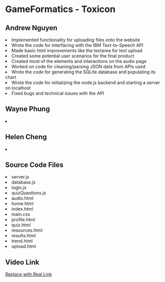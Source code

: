 # GameFormatics - Toxicon

## Andrew Nguyen
<li>Implemented functionality for uploading files onto the website</li>
<li>Wrote the code for interfacing with the IBM Text-to-Speech API </li>
<li>Made basic html improvements like the textarea for text upload</li>
<li>Created some potential user scenarios for the final product </li>
<li>Created most of the elements and interactions on the audio page</li>
<li>Worked on code for cleaning/parsing JSON data from APIs used</li>
<li>Wrote the code for generating the SQLite database and populating its chart</li>
<li>Wrote the code for initializing the node.js backend and starting a server on localhost</li>
<li>Fixed bugs and technical issues with the API</li>

## Wayne Phung
<li></li>

## Helen Cheng
<li></li>

## Source Code Files
<li>server.js</li>
<li>database.js</li>
<li>login.js</li>
<li>quizQuestions.js</li>
<li>audio.html</li>
<li>home.html</li>
<li>index.html</li>
<li>main.css</li>
<li>profile.html</li>
<li>quiz.html</li>
<li>resources.html</li>
<li>results.html</li>
<li>trend.html</li>
<li>upload.html</li>

## Video Link
[Replace with Real Link](https://www.youtube.com/watch?v=dQw4w9WgXcQ)
